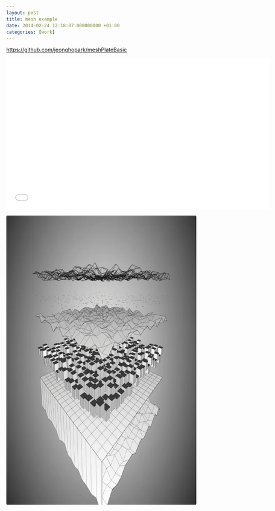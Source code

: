 ```yaml
---
layout: post
title: mesh example
date: 2014-02-24 12:18:07.000000000 +01:00
categories: [work]
---
```

<p><a href="https://github.com/jeonghopark/meshPlateBasic" title="">https://github.com/jeonghopark/meshPlateBasic</a></p>

<iframe 
  width="700" 
  height="400" 
  controls 
  src="/assets/images/meshPlateBasic.mov" 
  frameborder="0" 
  allowfullscreen>
</iframe>

<p><a href="/assets/images/meshPlateBasic.png"><img src="/assets/images/meshPlateBasic.png" alt="meshPlateBasic" width="1020" height="766" class="alignnone size-full wp-image-4379" /></a></p>
